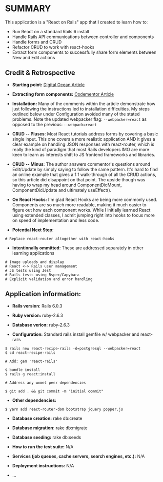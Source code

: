 # SUMMARY

This application is a "React on Rails" app that I created to learn how to:
* Run React on a standard Rails 6 install
* Handle Rails API communications between controller and components
* Handle forms and CRUD
* Refactor CRUD to work with react-hooks
* Extract form components to successfully share form elements between New and Edit actions

## Credit & Retrospective

* **Starting point:** [Digital Ocean Article](https://www.digitalocean.com/community/tutorials/how-to-set-up-a-ruby-on-rails-project-with-a-react-frontend)

* **Extracting form components:** [Codementor Article](https://www.codementor.io/@blizzerand/building-forms-using-react-everything-you-need-to-know-iz3eyoq4y)

* **Installation:** Many of the comments within the article demonstrate how just following the instructions led to installation difficulties. My steps outlined below under Configuration avoided many of the stated problems. Note the updated webpacker flag: `--webpacker=react` as opposed to the previous: `--webpack=react`

* **CRUD -- Pluses:** Most React tutorials address forms by covering a basic single input. This one covers a more realistic application AND it gives a clear example on handling JSON responses with react-router, which is really the kind of paradigm that most Rails developers IMO are more keen to learn as interests shift to JS frontend frameworks and libraries.

* **CRUD -- Minus:** The author answers commentor's questions around Edit/Update by simply saying to follow the same pattern. It's hard to find an online example that gives a 1:1 walk-through of all the CRUD actions, so this article did disappoint on that point. The upside though was having to wrap my head around ComponentDidMount, ComponentDidUpdate and ultimately useEffect().

* **On React Hooks:** I'm glad React Hooks are being more commonly used. Components are so much more readable, making it much easier to figure out how each component works. While I initially learned React using extended classes, I admit jumping right into hooks to focus more on speed of implementation and less code.

* **Potential Next Step:**
```code
# Replace react-router altogether with react-hooks
```

* **Intentionally ommitted:** These are addressed separately in other learning applications
```code
# Image uploads and display
# React <-> Rails user management
# JS tests using Jest
# Rails tests using Rspec/Capybara
# Explicit validation and error handling
```

## Application information:

* **Rails version:** Rails 6.0.3

* **Ruby version:** ruby-2.6.3

* **Database verion:** ruby-2.6.3

* **Configuration:** Standard rails install gemfile w/ webpacker and react-rails
``` code
$ rails new react-recipe-rails -d=postgresql --webpacker=react
$ cd react-recipe-rails

# Add: gem 'react-rails'

$ bundle install
$ rails g react:install

# Address any unmet peer dependencies

$ git add . && git commit -m "initial commit"
```

* **Other dependencies:**
``` code
$ yarn add react-router-dom bootstrap jquery popper.js
```

* **Database creation:** rake db:create

* **Database migration:** rake db:migrate 

* **Database seeding:** rake db:seeds

* **How to run the test suite:** N/A

* **Services (job queues, cache servers, search engines, etc.):** N/A

* **Deployment instructions:** N/A

* ...
